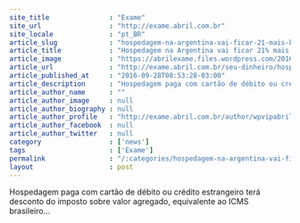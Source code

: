 ```yaml
---
site_title               : "Exame"
site_url                 : "http://exame.abril.com.br"
site_locale              : "pt_BR"
article_slug             : "hospedagem-na-argentina-vai-ficar-21-mais-barata"
article_title            : "Hospedagem na Argentina vai ficar 21% mais barata"
article_image            : "https://abrilexame.files.wordpress.com/2016/10/size_960_16_9_argentina.jpg?quality=70&strip=all&w=960"
article_url              : "http://exame.abril.com.br/seu-dinheiro/hospedagem-para-turista-estrangeiro-na-argentina-ficara-21-mais-barata/"
article_published_at     : "2016-09-28T08:53:28-03:00"
article_description      : "Hospedagem paga com cartão de débito ou crédito estrangeiro terá desconto do imposto sobre valor agregado, equivalente ao ICMS brasileiro..."
article_author_name      : ""
article_author_image     : null
article_author_biography : null
article_author_profile   : "http://exame.abril.com.br/author/wpvipabril/"
article_author_facebook  : null
article_author_twitter   : null
category                 : ['news']
tags                     : ['Exame']
permalink                : "/:categories/hospedagem-na-argentina-vai-ficar-21-mais-barata/"
layout                   : post
---
```


Hospedagem paga com cartão de débito ou crédito estrangeiro terá desconto do imposto sobre valor agregado, equivalente ao ICMS brasileiro...
